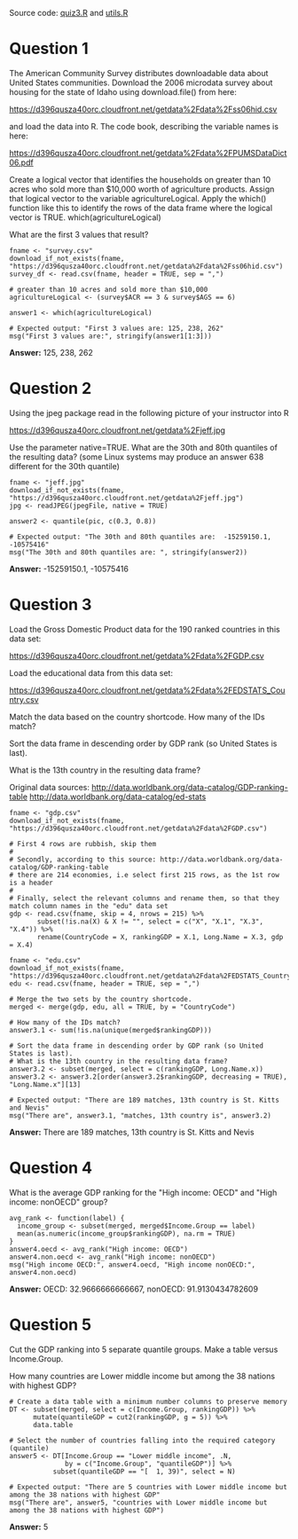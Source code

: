 Source code: [quiz3.R](https://github.com/zezutom/datasciencecoursera/blob/master/getcleandata/quiz1/quiz3.R) and [utils.R](https://github.com/zezutom/datasciencecoursera/blob/master/getcleandata/utils.R)

# Question 1
The American Community Survey distributes downloadable data about United States communities. Download the 2006 microdata survey about housing for the state of Idaho using download.file() from here: 

https://d396qusza40orc.cloudfront.net/getdata%2Fdata%2Fss06hid.csv 

and load the data into R. The code book, describing the variable names is here: 

https://d396qusza40orc.cloudfront.net/getdata%2Fdata%2FPUMSDataDict06.pdf 

Create a logical vector that identifies the households on greater than 10 acres who sold more than $10,000 worth of agriculture products. 
Assign that logical vector to the variable agricultureLogical. 
Apply the which() function like this to identify the rows of the data frame where the logical vector is TRUE. which(agricultureLogical) 

What are the first 3 values that result?

```
fname <- "survey.csv"
download_if_not_exists(fname, "https://d396qusza40orc.cloudfront.net/getdata%2Fdata%2Fss06hid.csv")
survey_df <- read.csv(fname, header = TRUE, sep = ",")

# greater than 10 acres and sold more than $10,000
agricultureLogical <- (survey$ACR == 3 & survey$AGS == 6)

answer1 <- which(agricultureLogical)

# Expected output: "First 3 values are: 125, 238, 262"
msg("First 3 values are:", stringify(answer1[1:3]))
```
__Answer:__ 125, 238, 262

# Question 2
Using the jpeg package read in the following picture of your instructor into R 

https://d396qusza40orc.cloudfront.net/getdata%2Fjeff.jpg 

Use the parameter native=TRUE. What are the 30th and 80th quantiles of the resulting data? 
(some Linux systems may produce an answer 638 different for the 30th quantile)

```
fname <- "jeff.jpg"
download_if_not_exists(fname, "https://d396qusza40orc.cloudfront.net/getdata%2Fjeff.jpg")
jpg <- readJPEG(jpegFile, native = TRUE)

answer2 <- quantile(pic, c(0.3, 0.8))

# Expected output: "The 30th and 80th quantiles are:  -15259150.1, -10575416"
msg("The 30th and 80th quantiles are: ", stringify(answer2))
```
__Answer:__ -15259150.1, -10575416

# Question 3
Load the Gross Domestic Product data for the 190 ranked countries in this data set: 

https://d396qusza40orc.cloudfront.net/getdata%2Fdata%2FGDP.csv 

Load the educational data from this data set: 

https://d396qusza40orc.cloudfront.net/getdata%2Fdata%2FEDSTATS_Country.csv 

Match the data based on the country shortcode. How many of the IDs match? 

Sort the data frame in descending order by GDP rank (so United States is last). 

What is the 13th country in the resulting data frame? 

Original data sources: 
http://data.worldbank.org/data-catalog/GDP-ranking-table 
http://data.worldbank.org/data-catalog/ed-stats

```
fname <- "gdp.csv"
download_if_not_exists(fname, "https://d396qusza40orc.cloudfront.net/getdata%2Fdata%2FGDP.csv")

# First 4 rows are rubbish, skip them
#
# Secondly, according to this source: http://data.worldbank.org/data-catalog/GDP-ranking-table
# there are 214 economies, i.e select first 215 rows, as the 1st row is a header
#
# Finally, select the relevant columns and rename them, so that they match column names in the "edu" data set
gdp <- read.csv(fname, skip = 4, nrows = 215) %>%
       subset(!is.na(X) & X != "", select = c("X", "X.1", "X.3", "X.4")) %>%
       rename(CountryCode = X, rankingGDP = X.1, Long.Name = X.3, gdp = X.4)

fname <- "edu.csv"
download_if_not_exists(fname, "https://d396qusza40orc.cloudfront.net/getdata%2Fdata%2FEDSTATS_Country.csv")
edu <- read.csv(fname, header = TRUE, sep = ",")

# Merge the two sets by the country shortcode.
merged <- merge(gdp, edu, all = TRUE, by = "CountryCode")

# How many of the IDs match?
answer3.1 <- sum(!is.na(unique(merged$rankingGDP)))

# Sort the data frame in descending order by GDP rank (so United States is last). 
# What is the 13th country in the resulting data frame?
answer3.2 <- subset(merged, select = c(rankingGDP, Long.Name.x))
answer3.2 <- answer3.2[order(answer3.2$rankingGDP, decreasing = TRUE), "Long.Name.x"][13]

# Expected output: "There are 189 matches, 13th country is St. Kitts and Nevis"
msg("There are", answer3.1, "matches, 13th country is", answer3.2)
```
__Answer:__ There are 189 matches, 13th country is St. Kitts and Nevis 

# Question 4
What is the average GDP ranking for the "High income: OECD" and "High income: nonOECD" group?

```
avg_rank <- function(label) {
  income_group <- subset(merged, merged$Income.Group == label)
  mean(as.numeric(income_group$rankingGDP), na.rm = TRUE)
}
answer4.oecd <- avg_rank("High income: OECD")
answer4.non.oecd <- avg_rank("High income: nonOECD")
msg("High income OECD:", answer4.oecd, "High income nonOECD:", answer4.non.oecd)
```
__Answer:__ OECD: 32.9666666666667, nonOECD: 91.9130434782609

# Question 5
Cut the GDP ranking into 5 separate quantile groups. Make a table versus Income.Group. 

How many countries are Lower middle income but among the 38 nations with highest GDP?

```
# Create a data table with a minimum number columns to preserve memory
DT <- subset(merged, select = c(Income.Group, rankingGDP)) %>%
      mutate(quantileGDP = cut2(rankingGDP, g = 5)) %>%
      data.table

# Select the number of countries falling into the required category (quantile)
answer5 <- DT[Income.Group == "Lower middle income", .N, 
              by = c("Income.Group", "quantileGDP")] %>%
           subset(quantileGDP == "[  1, 39)", select = N)

# Expected output: "There are 5 countries with Lower middle income but among the 38 nations with highest GDP"
msg("There are", answer5, "countries with Lower middle income but among the 38 nations with highest GDP")
```
__Answer:__ 5
